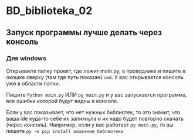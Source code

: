 # BD_biblioteka_02

## Запуск программы лучше делать через консоль

### Для windows

Открываете папку проект, где лежит main.py, в проводнике и пишите в окошке сверху (там где путь показан) ```cmd```. У вас открывается консоль уже в области папки.

Пишите ```Python main.py``` ИЛИ ```py main.py``` и у вас запускается программа, все ошибки которой будут видны в консоле.

Если у вас показывает, что нет нужных библиотек, то это значит, что ваша ide куда-то себе их запихнула и их надо будет повторно скачать (через консоль).
Например, если у вас работает ```py main.py```, то вы пишите ```py -m pip install название_библиотеки```
